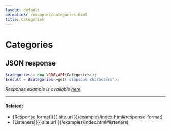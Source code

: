 ```yaml
---
layout: default
permalink: /examples/categories.html
title: Categories
---
```


# Categories

## JSON response

```php
$categories = new \DDG\API\Categories();
$result = $categories->get('simpsons characters');
```

_Response example is available [here](http://api.duckduckgo.com/?q=simpsons+characters&format=json&pretty=1)._

---

#### Related:
  * [Response format]({{ site.url }}/examples/index.html#response-format)
  * [Listeners]({{ site.url }}/examples/index.html#listeners)

